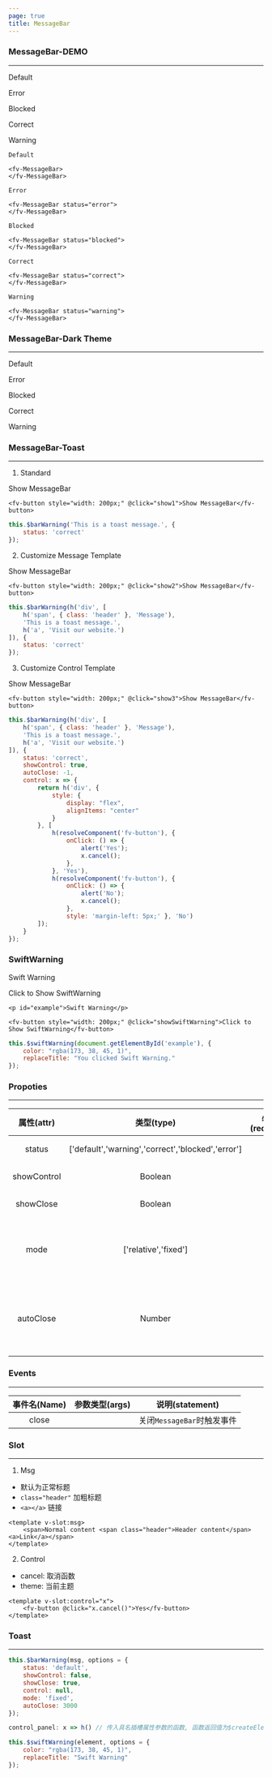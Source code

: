 ```yaml
---
page: true
title: MessageBar
--- 
```

### MessageBar-DEMO
---

<script>
import { h, resolveComponent } from "vue";

export default {
    data () {
        return {}
    },
    methods: {
        show1 () {
            this.$barWarning('This is a toast message.', {
                status: 'correct'
            });
        },
        show2 () {
            this.$barWarning(h('div', [
                h('span', { class: 'header' }, 'Message'),
                'This is a toast message.',
                h('a', 'Visit our website.')
            ]), {
                status: 'correct'
            });
        },
        show3 () {
            this.$barWarning(h('div', [
                h('span', { class: 'header' }, 'Message'),
                'This is a toast message.',
                h('a', 'Visit our website.')
            ]), {
                status: 'correct',
                showControl: true,
                autoClose: -1,
                control: x => {
                    return h('div', {
                        style: {
                            display: "flex",
                            alignItems: "center"
                        }
                    }, [
                        h(resolveComponent('fv-button'), {
                            onClick: () => {
                                alert('Yes');
                                x.cancel();
                            },
                        }, 'Yes'),
                        h(resolveComponent('fv-button'), {
                            onClick: () => {
                                alert('No');
                                x.cancel();
                            },
                            style: 'margin-left: 5px;' }, 'No')
                    ]);
                }
            });
        },
        showSwiftWarning () {
            this.$swiftWarning(document.getElementById('example'), {
                color: "rgba(173, 38, 45, 1)",
                replaceTitle: "You clicked Swift Warning."
            });
        }
    }
}
</script>



Default


<ClientOnly>
<fv-MessageBar>
</fv-MessageBar>
</ClientOnly>

Error


<ClientOnly>
<fv-MessageBar status="error">
</fv-MessageBar>
</ClientOnly>

Blocked


<ClientOnly>
<fv-MessageBar status="blocked">
</fv-MessageBar>
</ClientOnly>

Correct


<ClientOnly>
<fv-MessageBar status="correct">
</fv-MessageBar>
</ClientOnly>

Warning


<ClientOnly>
<fv-MessageBar status="warning">
</fv-MessageBar>
</ClientOnly>

```vue
Default

<fv-MessageBar>
</fv-MessageBar>

Error

<fv-MessageBar status="error">
</fv-MessageBar>

Blocked

<fv-MessageBar status="blocked">
</fv-MessageBar>

Correct

<fv-MessageBar status="correct">
</fv-MessageBar>

Warning

<fv-MessageBar status="warning">
</fv-MessageBar>
```

### MessageBar-Dark Theme
---

Default


<ClientOnly>
<fv-MessageBar theme="dark">
</fv-MessageBar>
</ClientOnly>

Error


<ClientOnly>
<fv-MessageBar theme="dark" status="error">
</fv-MessageBar>
</ClientOnly>

Blocked


<ClientOnly>
<fv-MessageBar theme="dark" status="blocked">
</fv-MessageBar>
</ClientOnly>

Correct


<ClientOnly>
<fv-MessageBar theme="dark" status="correct">
</fv-MessageBar>
</ClientOnly>

Warning


<ClientOnly>
<fv-MessageBar theme="dark" status="warning">
</fv-MessageBar>
</ClientOnly>

### MessageBar-Toast
---
1. Standard


<ClientOnly>
<fv-button style="width: 200px;" @click="show1">Show MessageBar</fv-button>
</ClientOnly>

```vue
<fv-button style="width: 200px;" @click="show1">Show MessageBar</fv-button>
```

```javascript
this.$barWarning('This is a toast message.', {
    status: 'correct'
});
```

2. Customize Message Template


<ClientOnly>
<fv-button style="width: 200px;" @click="show2">Show MessageBar</fv-button>
</ClientOnly>

```vue
<fv-button style="width: 200px;" @click="show2">Show MessageBar</fv-button>
```

```javascript
this.$barWarning(h('div', [
    h('span', { class: 'header' }, 'Message'),
    'This is a toast message.',
    h('a', 'Visit our website.')
]), {
    status: 'correct'
});
```

3. Customize Control Template


<ClientOnly>
<fv-button style="width: 200px;" @click="show3">Show MessageBar</fv-button>
</ClientOnly>

```vue
<fv-button style="width: 200px;" @click="show3">Show MessageBar</fv-button>
```

```javascript
this.$barWarning(h('div', [
    h('span', { class: 'header' }, 'Message'),
    'This is a toast message.',
    h('a', 'Visit our website.')
]), {
    status: 'correct',
    showControl: true,
    autoClose: -1,
    control: x => {
        return h('div', {
            style: {
                display: "flex",
                alignItems: "center"
            }
        }, [
            h(resolveComponent('fv-button'), {
                onClick: () => {
                    alert('Yes');
                    x.cancel();
                },
            }, 'Yes'),
            h(resolveComponent('fv-button'), {
                onClick: () => {
                    alert('No');
                    x.cancel();
                },
                style: 'margin-left: 5px;' }, 'No')
        ]);
    }
});
```

### SwiftWarning

<p id="example">Swift Warning</p>


<ClientOnly>
<fv-button style="width: 200px;" @click="showSwiftWarning">Click to Show SwiftWarning</fv-button>
</ClientOnly>

```vue
<p id="example">Swift Warning</p>

<fv-button style="width: 200px;" @click="showSwiftWarning">Click to Show SwiftWarning</fv-button>
```

```javascript
this.$swiftWarning(document.getElementById('example'), {
    color: "rgba(173, 38, 45, 1)",
    replaceTitle: "You clicked Swift Warning."
});
```



### Propoties
---
| 属性(attr)  |                    类型(type)                     | 必填(required) | 默认值(default) |                       说明(statement)                        |
|:-----------:|:-------------------------------------------------:|:--------------:|:---------------:|:------------------------------------------------------------:|
|   status    | ['default','warning','correct','blocked','error'] |       No       |     default     |                     显示状态, 一共有5种                      |
| showControl |                      Boolean                      |       No       |      false      |                       是否显示控制按钮                       |
|  showClose  |                      Boolean                      |       No       |      true       |                       是否显示关闭按钮                       |
|    mode     |               ['relative','fixed']                |       No       |    relative     |   显示模式`relative`下位相对定位, `fixed`下为悬浮固定定位    |
|  autoClose  |                      Number                       |       No       |      3000       | MessageBar自动关闭时间, 单位为`ms`, 设为`-1`时永远不自动消失 |

### Events
---
| 事件名(Name) | 参数类型(args) |      说明(statement)       |
|:------------:|:--------------:|:--------------------------:|
|    close     |                | 关闭`MessageBar`时触发事件 |

### Slot
---

1. Msg

- 默认为正常标题
- `class="header"` 加粗标题
- `<a></a>` 链接

```vue
<template v-slot:msg>
    <span>Normal content <span class="header">Header content</span><a>Link</a></span>
</template>
```

2. Control

- cancel: 取消函数
- theme: 当前主题

```vue
<template v-slot:control="x">
    <fv-button @click="x.cancel()">Yes</fv-button>
</template>
```

### Toast
---

```javascript
this.$barWarning(msg, options = {
    status: 'default',
    showControl: false,
    showClose: true,
    control: null,
    mode: 'fixed',
    autoClose: 3000
});

control_panel: x => h() // 传入具名插槽属性参数的函数, 函数返回值为$createElement函数
```

```javascript
this.$swiftWarning(element, options = {
    color: "rgba(173, 38, 45, 1)",
    replaceTitle: "Swift Warning"
});
```
  
